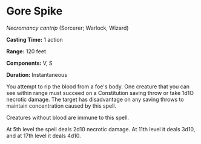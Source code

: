 # Gore Spike
*Necromancy cantrip* (Sorcerer; Warlock, Wizard)

**Casting Time:** 1 action

**Range:** 120 feet

**Components:** V, S

**Duration:** Instantaneous

You attempt to rip the blood from a foe's body. One creature that you can see within range must succeed on a Constitution saving throw or take 1d1O necrotic damage. The target has disadvantage on any saving throws to maintain concentration caused by this spell.

Creatures without blood are immune to this spell.

At 5th level the spell deals 2d10 necrotic damage. At 11th level it deals 3d10, and at 17th level it deals 4d10.
